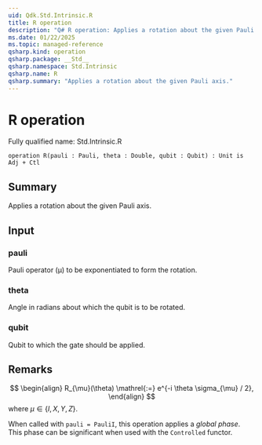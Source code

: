 ```yaml
---
uid: Qdk.Std.Intrinsic.R
title: R operation
description: "Q# R operation: Applies a rotation about the given Pauli axis."
ms.date: 01/22/2025
ms.topic: managed-reference
qsharp.kind: operation
qsharp.package: __Std__
qsharp.namespace: Std.Intrinsic
qsharp.name: R
qsharp.summary: "Applies a rotation about the given Pauli axis."
---
```


# R operation

Fully qualified name: Std.Intrinsic.R

```qsharp
operation R(pauli : Pauli, theta : Double, qubit : Qubit) : Unit is Adj + Ctl
```

## Summary
Applies a rotation about the given Pauli axis.

## Input
### pauli
Pauli operator (μ) to be exponentiated to form the rotation.
### theta
Angle in radians about which the qubit is to be rotated.
### qubit
Qubit to which the gate should be applied.

## Remarks
$$
\begin{align}
    R_{\mu}(\theta) \mathrel{:=}
    e^{-i \theta \sigma_{\mu} / 2},
\end{align}
$$
where $\mu \in \{I, X, Y, Z\}$.

When called with `pauli = PauliI`, this operation applies
a *global phase*. This phase can be significant
when used with the `Controlled` functor.
